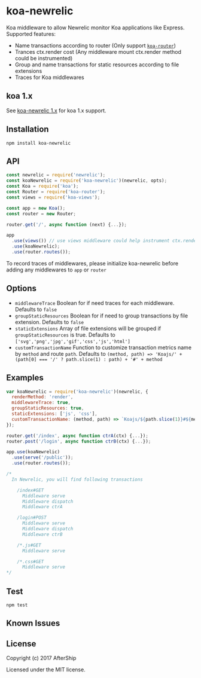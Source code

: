 # koa-newrelic
Koa middleware to allow Newrelic monitor Koa applications like Express. Supported features:
 - Name transactions according to router (Only support [`koa-router`](https://github.com/alexmingoia/koa-router))
 - Trances ctx.render cost (Any middleware mount ctx.render method could be instrumented)
 - Group and name transactions for static resources according to file extensions
 - Traces for Koa middlewares

## koa 1.x
See [koa-newrelic 1.x](https://github.com/aftership/koa-newrelic/tree/1.x) for koa 1.x support.

## Installation
```
npm install koa-newrelic
```

## API
```javascript
const newrelic = require('newrelic');
const koaNewrelic = require('koa-newrelic')(newrelic, opts);
const Koa = require('koa');
const Router = require('koa-router');
const views = require('koa-views');

const app = new Koa();
const router = new Router;

router.get('/', async function (next) {...});

app
  .use(views()) // use views middleware could help instrument ctx.render method
  .use(koaNewrelic);
  .use(router.routes());
```
To record traces of middlewares, please initialize koa-newrelic before adding any middlewares to `app` or `router`

## Options
 - `middlewareTrace` Boolean for if need traces for each middleware. Defaults to `false`
 - `groupStaticResources` Boolean for if need to group transactions by file extension. Defaults to `false`
 - `staticExtensions` Array of file extensions will be grouped if `groupStaticResources` is true. Defaults to `['svg','png','jpg','gif','css','js','html']`
 - `customTransactionName` Function to customize transaction metrics name by `method` and route `path`. Defaults to `(method, path) => 'Koajs/' + (path[0] === '/' ? path.slice(1) : path) + '#' + method`

## Examples
```javascript
var koaNewrelic = require('koa-newrelic')(newrelic, {
  renderMethod: 'render',
  middlewareTrace: true,
  groupStaticResources: true,
  staticExtensions: ['js', 'css'],
  customTransactionName: (method, path) => `Koajs/${path.slice(1)}#${method}`
});

router.get('/index', async function ctrA(ctx) {...});
router.post('/login', async function ctrB(ctx) {...});

app.use(koaNewrelic)
  .use(serve('/public'));
  .use(router.routes());

/*
  In Newrelic, you will find following transactions

    /index#GET
	  Middleware serve
	  Middleware dispatch
	  Middleware ctrA

	/login#POST
	  Middleware serve
	  Middleware dispatch
	  Middleware ctrB

	/*.js#GET
	  Middleware serve

	/*.css#GET
	  Middleware serve  
*/
```

## Test
```
npm test
```

## Known Issues


## License
Copyright (c) 2017 AfterShip

Licensed under the MIT license.
